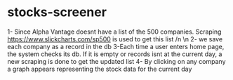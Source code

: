 # stocks-screener

1- Since Alpha Vantage doesnt have a list of the 500 companies. Scraping https://www.slickcharts.com/sp500 is used to get this list /n \n
2- we save each company as a record in the db
3-Each time a user enters home page, the system checks its db. If it is empty or records isnt at the current day, a new scraping is done to get the updated list
4- By clicking on any company a graph appears representing the stock data for the current day
